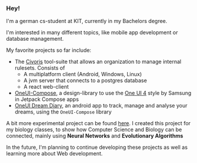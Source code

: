 ### Hey!

I'm a german cs-student at KIT, currently in my Bachelors degree.

I'm interested in many different topics, like mobile app development or database management.

My favorite projects so far include:
- The [Civoris](https://github.com/civoris/) tool-suite that allows an organization to manage internal rulesets. Consists of
  - A multiplatform client (Android, Windows, Linux)
  - A jvm server that connects to a postgres database
  - A react web-client
- [OneUI-Compose](https://github.com/TrainerSnow/oneui-compose), a design-library to use the [One UI 4](https://www.samsung.com/de/explore/brand/your-galaxy-your-way-mit-one-ui4/) style by Samsung in Jetpack Compose apps
- [OneUI Dream Diary](https://github.com/TrainerSnow/oneui-DreamDiary), an android app to track, manage and analyse your dreams, using the `OneUI-Compose` library

A bit more experimental project can be found [here](https://github.com/SimonBumiller/Car_Game_NN). I created this project for my biology classes, to show how Computer Science and Biology can be connected, mainly using **Neural Networks** and **Evolutionary Algorithms**

In the future, I'm planning to continue developing these projects as well as learning more about Web development.
